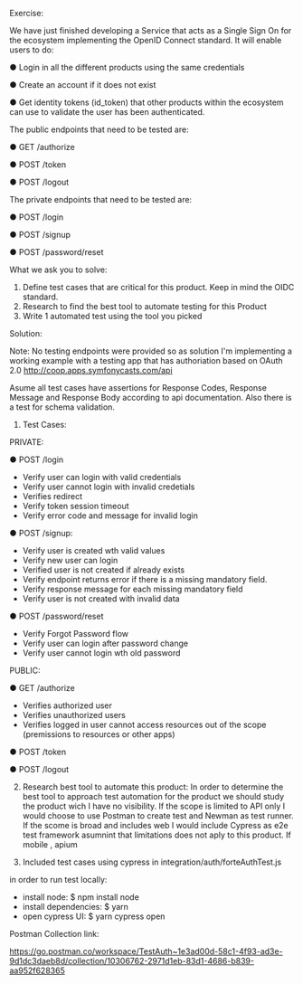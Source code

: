 
Exercise: 

We have just finished developing a Service that acts as a Single Sign On for the ecosystem implementing the OpenID Connect standard. It will enable users to do: 

● Login in all the different products using the same credentials 

● Create an account if it does not exist 

● Get identity tokens (id_token) that other products within the ecosystem can use to validate the user has been authenticated. 


The public endpoints that need to be tested are: 

● GET /authorize 

● POST /token 

● POST /logout 

The private endpoints that need to be tested are: 

● POST /login 

● POST /signup 

● POST /password/reset 

What we ask you to solve: 
1. Define test cases that are critical for this product. Keep in mind the OIDC standard. 
2. Research to find the best tool to automate testing for this Product 
3. Write 1 automated test using the tool you picked


Solution: 

Note: No testing endpoints were provided so as solution I'm implementing a working  example with a testing app that has authoriation based on OAuth 2.0
http://coop.apps.symfonycasts.com/api


Asume all test cases have assertions for Response Codes, Response Message and Response Body according to api documentation. Also there is a test for schema validation.

1. Test Cases: 

PRIVATE:

● POST /login 
- Verify user can login with valid credentials
- Verify user cannot login with invalid credetials
- Verifies redirect
- Verify token session timeout 
- Verify error code and message for invalid login


● POST /signup:
- Verify user is created wth valid values
- Verify new user can login
- Verified user is not created if already exists
- Verify endpoint returns error if there is a  missing mandatory field.
- Verify response message for each missing mandatory field
- Verify user is not created with invalid data


● POST /password/reset 
- Verify Forgot Password flow
- Verify user can login after password change
- Verify user cannot login wth old password




PUBLIC:

● GET /authorize 
- Verifies authorized user
- Verifies unauthorized users
- Verifies logged in user cannot access resources out of the scope (premissions to resources or other apps)


● POST /token 

● POST /logout 


2. Research best tool to automate this product:
In order to determine the best tool to approach test automation for the product we should study the product wich I have no visibility.
If the scope is limited to API only I would choose to use Postman to create test and Newman as test runner. 
If the scome is broad and includes web I would include Cypress as e2e test framework asumnint that limitations does not aply to this product. 
If mobile , apium

3. Included test cases using cypress in integration/auth/forteAuthTest.js

in order to run test locally: 

- install node: 
$ npm install node
- install dependencies: 
$ yarn
- open cypress UI: 
$ yarn cypress open


Postman Collection link:

https://go.postman.co/workspace/TestAuth~1e3ad00d-58c1-4f93-ad3e-9d1dc3daeb8d/collection/10306762-2971d1eb-83d1-4686-b839-aa952f628365

